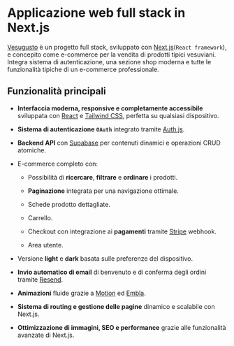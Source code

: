 # Applicazione web full stack in Next.js

[Vesugusto](https://www.vesugusto.dev) è un progetto full stack, sviluppato con [Next.js](https://nextjs.org)(`React framework`), e concepito come e-commerce per la vendita di prodotti tipici vesuviani. Integra sistema di autenticazione, una sezione shop moderna e tutte le funzionalità tipiche di un e-commerce professionale.

## Funzionalità principali

- **Interfaccia moderna, responsive e completamente accessibile** sviluppata con [React](https://react.dev/) e [Tailwind CSS](https://tailwindcss.com/), perfetta su qualsiasi dispositivo.
- **Sistema di autenticazione** **`OAuth`** integrato tramite [Auth.js](https://authjs.dev/).
- **Backend API** con [Supabase](https://supabase.com/) per contenuti dinamici e operazioni CRUD atomiche.
- E-commerce completo con:
  - Possibilità di **ricercare**, **filtrare** e **ordinare** i prodotti.
  - **Paginazione** integrata per una navigazione ottimale.

  - Schede prodotto dettagliate.
  - Carrello.
  - Checkout con integrazione ai **pagamenti** tramite [Stripe](https://stripe.com) webhook.
  - Area utente.

- Versione **light** e **dark** basata sulle preferenze del dispositivo.
- **Invio automatico di email** di benvenuto e di conferma degli ordini tramite [Resend](https://resend.com/).
- **Animazioni** fluide grazie a [Motion](https://motion.dev/) ed [Embla](https://www.embla-carousel.com/).
- **Sistema di routing e gestione delle pagine** dinamico e scalabile con Next.js.
- **Ottimizzazione di immagini, SEO e performance** grazie alle funzionalità avanzate di Next.js.
